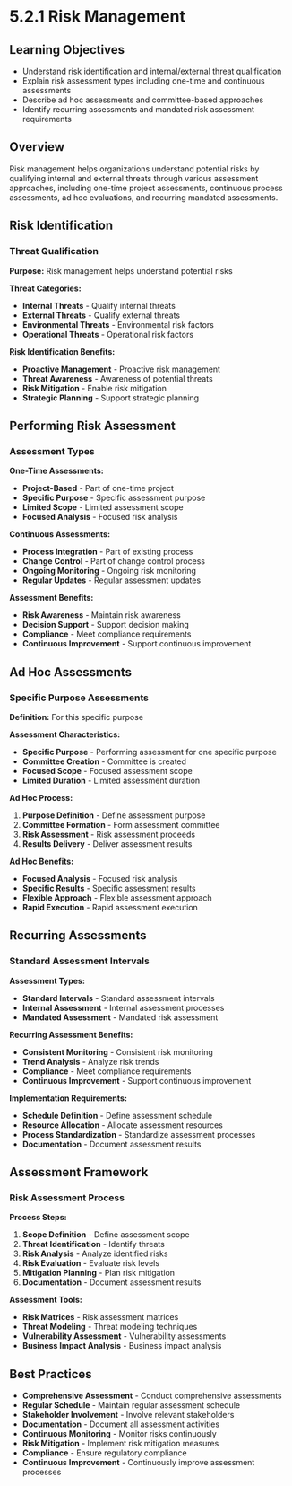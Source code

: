 # 5.2.1 Risk Management

## Learning Objectives
- Understand risk identification and internal/external threat qualification
- Explain risk assessment types including one-time and continuous assessments
- Describe ad hoc assessments and committee-based approaches
- Identify recurring assessments and mandated risk assessment requirements

## Overview
Risk management helps organizations understand potential risks by qualifying internal and external threats through various assessment approaches, including one-time project assessments, continuous process assessments, ad hoc evaluations, and recurring mandated assessments.

## Risk Identification

### Threat Qualification
**Purpose:** Risk management helps understand potential risks

**Threat Categories:**
- **Internal Threats** - Qualify internal threats
- **External Threats** - Qualify external threats
- **Environmental Threats** - Environmental risk factors
- **Operational Threats** - Operational risk factors

**Risk Identification Benefits:**
- **Proactive Management** - Proactive risk management
- **Threat Awareness** - Awareness of potential threats
- **Risk Mitigation** - Enable risk mitigation
- **Strategic Planning** - Support strategic planning

## Performing Risk Assessment

### Assessment Types
**One-Time Assessments:**
- **Project-Based** - Part of one-time project
- **Specific Purpose** - Specific assessment purpose
- **Limited Scope** - Limited assessment scope
- **Focused Analysis** - Focused risk analysis

**Continuous Assessments:**
- **Process Integration** - Part of existing process
- **Change Control** - Part of change control process
- **Ongoing Monitoring** - Ongoing risk monitoring
- **Regular Updates** - Regular assessment updates

**Assessment Benefits:**
- **Risk Awareness** - Maintain risk awareness
- **Decision Support** - Support decision making
- **Compliance** - Meet compliance requirements
- **Continuous Improvement** - Support continuous improvement

## Ad Hoc Assessments

### Specific Purpose Assessments
**Definition:** For this specific purpose

**Assessment Characteristics:**
- **Specific Purpose** - Performing assessment for one specific purpose
- **Committee Creation** - Committee is created
- **Focused Scope** - Focused assessment scope
- **Limited Duration** - Limited assessment duration

**Ad Hoc Process:**
1. **Purpose Definition** - Define assessment purpose
2. **Committee Formation** - Form assessment committee
3. **Risk Assessment** - Risk assessment proceeds
4. **Results Delivery** - Deliver assessment results

**Ad Hoc Benefits:**
- **Focused Analysis** - Focused risk analysis
- **Specific Results** - Specific assessment results
- **Flexible Approach** - Flexible assessment approach
- **Rapid Execution** - Rapid assessment execution

## Recurring Assessments

### Standard Assessment Intervals
**Assessment Types:**
- **Standard Intervals** - Standard assessment intervals
- **Internal Assessment** - Internal assessment processes
- **Mandated Assessment** - Mandated risk assessment

**Recurring Assessment Benefits:**
- **Consistent Monitoring** - Consistent risk monitoring
- **Trend Analysis** - Analyze risk trends
- **Compliance** - Meet compliance requirements
- **Continuous Improvement** - Support continuous improvement

**Implementation Requirements:**
- **Schedule Definition** - Define assessment schedule
- **Resource Allocation** - Allocate assessment resources
- **Process Standardization** - Standardize assessment processes
- **Documentation** - Document assessment results

## Assessment Framework

### Risk Assessment Process
**Process Steps:**
1. **Scope Definition** - Define assessment scope
2. **Threat Identification** - Identify threats
3. **Risk Analysis** - Analyze identified risks
4. **Risk Evaluation** - Evaluate risk levels
5. **Mitigation Planning** - Plan risk mitigation
6. **Documentation** - Document assessment results

**Assessment Tools:**
- **Risk Matrices** - Risk assessment matrices
- **Threat Modeling** - Threat modeling techniques
- **Vulnerability Assessment** - Vulnerability assessments
- **Business Impact Analysis** - Business impact analysis

## Best Practices
- **Comprehensive Assessment** - Conduct comprehensive assessments
- **Regular Schedule** - Maintain regular assessment schedule
- **Stakeholder Involvement** - Involve relevant stakeholders
- **Documentation** - Document all assessment activities
- **Continuous Monitoring** - Monitor risks continuously
- **Risk Mitigation** - Implement risk mitigation measures
- **Compliance** - Ensure regulatory compliance
- **Continuous Improvement** - Continuously improve assessment processes